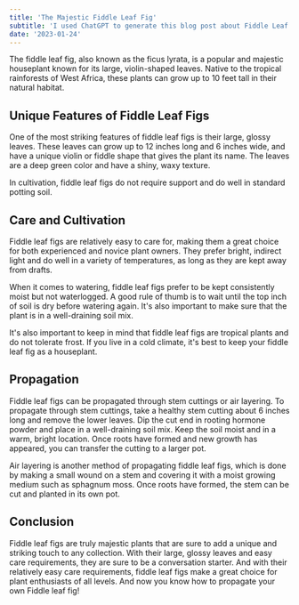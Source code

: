 ```yaml
---
title: 'The Majestic Fiddle Leaf Fig'
subtitle: 'I used ChatGPT to generate this blog post about Fiddle Leaf Figs'
date: '2023-01-24'
---
```


The fiddle leaf fig, also known as the ficus lyrata, is a popular and majestic houseplant known for its large, violin-shaped leaves. Native to the tropical rainforests of West Africa, these plants can grow up to 10 feet tall in their natural habitat.

## Unique Features of Fiddle Leaf Figs

One of the most striking features of fiddle leaf figs is their large, glossy leaves. These leaves can grow up to 12 inches long and 6 inches wide, and have a unique violin or fiddle shape that gives the plant its name. The leaves are a deep green color and have a shiny, waxy texture.

In cultivation, fiddle leaf figs do not require support and do well in standard potting soil.

## Care and Cultivation

Fiddle leaf figs are relatively easy to care for, making them a great choice for both experienced and novice plant owners. They prefer bright, indirect light and do well in a variety of temperatures, as long as they are kept away from drafts.

When it comes to watering, fiddle leaf figs prefer to be kept consistently moist but not waterlogged. A good rule of thumb is to wait until the top inch of soil is dry before watering again. It's also important to make sure that the plant is in a well-draining soil mix.

It's also important to keep in mind that fiddle leaf figs are tropical plants and do not tolerate frost. If you live in a cold climate, it's best to keep your fiddle leaf fig as a houseplant.

## Propagation

Fiddle leaf figs can be propagated through stem cuttings or air layering. To propagate through stem cuttings, take a healthy stem cutting about 6 inches long and remove the lower leaves. Dip the cut end in rooting hormone powder and place in a well-draining soil mix. Keep the soil moist and in a warm, bright location. Once roots have formed and new growth has appeared, you can transfer the cutting to a larger pot.

Air layering is another method of propagating fiddle leaf figs, which is done by making a small wound on a stem and covering it with a moist growing medium such as sphagnum moss. Once roots have formed, the stem can be cut and planted in its own pot.

## Conclusion

Fiddle leaf figs are truly majestic plants that are sure to add a unique and striking touch to any collection. With their large, glossy leaves and easy care requirements, they are sure to be a conversation starter. And with their relatively easy care requirements, fiddle leaf figs make a great choice for plant enthusiasts of all levels. And now you know how to propagate your own Fiddle leaf fig!
